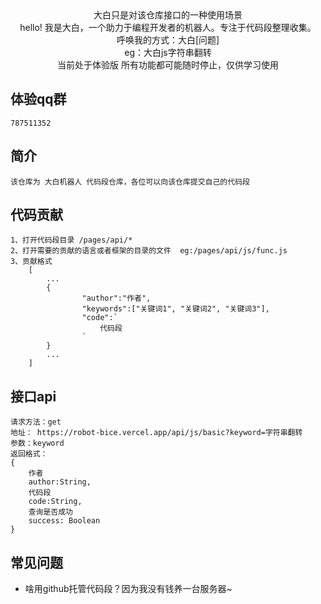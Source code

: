 <center>
大白只是对该仓库接口的一种使用场景<br/>
hello! 我是大白，一个助力于编程开发者的机器人。专注于代码段整理收集。<br/>
呼唤我的方式：大白[问题]  <br/>   
eg：大白js字符串翻转  <br/>   
当前处于体验版 所有功能都可能随时停止，仅供学习使用
</center>  


## 体验qq群
    787511352

## 简介

    该仓库为 大白机器人 代码段仓库，各位可以向该仓库提交自己的代码段


## 代码贡献

    1、打开代码段目录 /pages/api/*
    2、打开需要的贡献的语言或者框架的目录的文件  eg:/pages/api/js/func.js
    3、贡献格式
        [
            ...
            {
                    "author":"作者",
                    "keywords":["关键词1", "关键词2", "关键词3"],
                    "code":`
                        代码段
                    `
            }
            ...
        ]

## 接口api

    请求方法：get
    地址： https://robot-bice.vercel.app/api/js/basic?keyword=字符串翻转
    参数：keyword
    返回格式：
    {
        作者
        author:String, 
        代码段
        code:String, 
        查询是否成功
        success: Boolean 
    }
 
## 常见问题

*  啥用github托管代码段？因为我没有钱养一台服务器~
